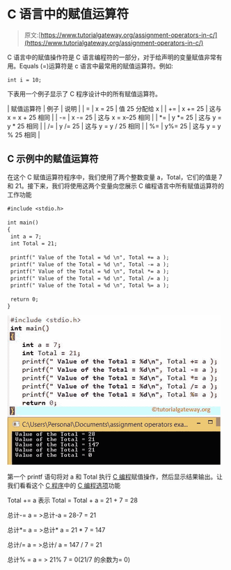# C 语言中的赋值运算符

> 原文:[https://www.tutorialgateway.org/assignment-operators-in-c/](https://www.tutorialgateway.org/assignment-operators-in-c/)

C 语言中的赋值操作符是 C 语言编程符的一部分，对于给声明的变量赋值非常有用。Equals (=)运算符是 c 语言中最常用的赋值运算符。例如:

```
int i = 10;
```

下表用一个例子显示了 C 程序设计中的所有赋值运算符。

| 赋值运算符 | 例子 | 说明 |
| = | x = 25 | 值 25 分配给 x |
| += | x += 25 | 这与 x = x + 25 相同 |
| -= | x -= 25 | 这与 x = x–25 相同 |
| *= | y *= 25 | 这与 y = y * 25 相同 |
| /= | y /= 25 | 这与 y = y / 25 相同 |
| %= | y%= 25 | 这与 y = y % 25 相同 |

## C 示例中的赋值运算符

在这个 C 赋值运算符程序中，我们使用了两个整数变量 a，Total，它们的值是 7 和 21。接下来，我们将使用这两个变量向您展示 C 编程语言中所有赋值运算符的工作功能

```
#include <stdio.h>

int main()
{
 int a = 7;
 int Total = 21;

 printf(" Value of the Total = %d \n", Total += a );
 printf(" Value of the Total = %d \n", Total -= a );
 printf(" Value of the Total = %d \n", Total *= a );
 printf(" Value of the Total = %d \n", Total /= a );
 printf(" Value of the Total = %d \n", Total %= a );

 return 0;
}
```

![Assignment Operators in C Programming Language](img/34b1e16729730572fb788cf299db38c6.png)

第一个 printf 语句将对 a 和 Total 执行 [C 编程](https://www.tutorialgateway.org/c-programming/)赋值操作，然后显示结果输出。让我们看看这个 [C 程序](https://www.tutorialgateway.org/c-programming-examples/)中的 [C 编程选项](https://www.tutorialgateway.org/c-programming-operators/)功能

Total += a 表示
Total = Total + a = 21 + 7 = 28

总计-= a = >总计-a = 28-7 = 21

总计*= a = >总计* a = 21 * 7 = 147

总计/= a = >总计/ a = 147 / 7 = 21

总计% = a = > 21% 7 = 0(21/7 的余数为= 0)